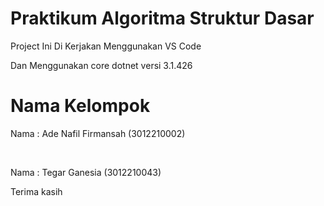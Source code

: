 <h1>Praktikum Algoritma Struktur Dasar</h1>

<p>Project Ini Di Kerjakan Menggunakan VS Code</p>
<p>Dan Menggunakan core dotnet versi 3.1.426</p>

# Nama Kelompok
<p>Nama : Ade Nafil Firmansah (3012210002)</p>
</br>
<p>Nama : Tegar Ganesia (3012210043)</p>

<p>Terima kasih</p>